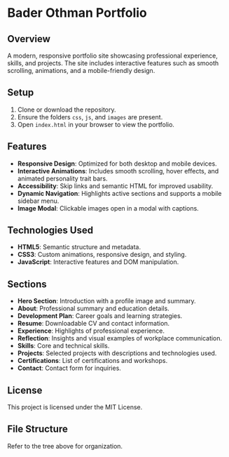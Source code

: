 # Bader Othman Portfolio

## Overview
A modern, responsive portfolio site showcasing professional experience, skills, and projects. The site includes interactive features such as smooth scrolling, animations, and a mobile-friendly design.

## Setup
1. Clone or download the repository.
2. Ensure the folders `css`, `js`, and `images` are present.
3. Open `index.html` in your browser to view the portfolio.

## Features
- **Responsive Design**: Optimized for both desktop and mobile devices.
- **Interactive Animations**: Includes smooth scrolling, hover effects, and animated personality trait bars.
- **Accessibility**: Skip links and semantic HTML for improved usability.
- **Dynamic Navigation**: Highlights active sections and supports a mobile sidebar menu.
- **Image Modal**: Clickable images open in a modal with captions.

## Technologies Used
- **HTML5**: Semantic structure and metadata.
- **CSS3**: Custom animations, responsive design, and styling.
- **JavaScript**: Interactive features and DOM manipulation.

## Sections
- **Hero Section**: Introduction with a profile image and summary.
- **About**: Professional summary and education details.
- **Development Plan**: Career goals and learning strategies.
- **Resume**: Downloadable CV and contact information.
- **Experience**: Highlights of professional experience.
- **Reflection**: Insights and visual examples of workplace communication.
- **Skills**: Core and technical skills.
- **Projects**: Selected projects with descriptions and technologies used.
- **Certifications**: List of certifications and workshops.
- **Contact**: Contact form for inquiries.

## License
This project is licensed under the MIT License.

## File Structure
Refer to the tree above for organization.
